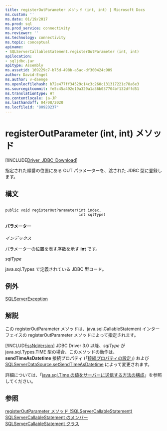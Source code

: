 ```yaml
---
title: registerOutParameter メソッド (int, int) | Microsoft Docs
ms.custom: ''
ms.date: 01/19/2017
ms.prod: sql
ms.prod_service: connectivity
ms.reviewer: ''
ms.technology: connectivity
ms.topic: conceptual
apiname:
- SQLServerCallableStatement.registerOutParameter (int, int)
apilocation:
- sqljdbc.jar
apitype: Assembly
ms.assetid: 169229c7-b75d-498b-a5ac-df300424c909
author: David-Engel
ms.author: v-daenge
ms.openlocfilehash: b72e477ff34529c14c3c260c131317221c78a6e3
ms.sourcegitcommit: fe5c45a492e19a320a1a36b037704bf132dffd51
ms.translationtype: HT
ms.contentlocale: ja-JP
ms.lasthandoff: 04/08/2020
ms.locfileid: "80920237"
---
```

# <a name="registeroutparameter-method-int-int"></a>registerOutParameter (int, int) メソッド
[!INCLUDE[Driver_JDBC_Download](../../../includes/driver_jdbc_download.md)]

  指定された順番の位置にある OUT パラメーターを、渡された JDBC 型に登録します。  
  
## <a name="syntax"></a>構文  
  
```  
  
public void registerOutParameter(int index,  
                                 int sqlType)  
```  
  
#### <a name="parameters"></a>パラメーター  
 *インデックス*  
  
 パラメーターの位置を表す序数を示す **int** です。  
  
 *sqlType*  
  
 java.sql.Types で定義されている JDBC 型コード。  
  
## <a name="exceptions"></a>例外  
 [SQLServerException](../../../connect/jdbc/reference/sqlserverexception-class.md)  
  
## <a name="remarks"></a>解説  
 この registerOutParameter メソッドは、java.sql.CallableStatement インターフェイスの registerOutParameter メソッドによって指定されます。  
  
 [!INCLUDE[ssNoVersion](../../../includes/ssnoversion-md.md)] JDBC Driver 3.0 以降、*sqlType* が java.sql.Types.TIME 型の場合、このメソッドの動作は、**sendTimeAsDatetime** 接続プロパティ (「[接続プロパティの設定](../../../connect/jdbc/setting-the-connection-properties.md)」) および [SQLServerDataSource.setSendTimeAsDatetime](../../../connect/jdbc/reference/setsendtimeasdatetime-method-sqlserverdatasource.md) によって変更されます。  
  
 詳細については、「[java.sql.Time の値をサーバーに送信する方法の構成](../../../connect/jdbc/configuring-how-java-sql-time-values-are-sent-to-the-server.md)」を参照してください。  
  
## <a name="see-also"></a>参照  
 [registerOutParameter メソッド &#40;SQLServerCallableStatement&#41;](../../../connect/jdbc/reference/registeroutparameter-method-sqlservercallablestatement.md)   
 [SQLServerCallableStatement のメンバー](../../../connect/jdbc/reference/sqlservercallablestatement-members.md)   
 [SQLServerCallableStatement クラス](../../../connect/jdbc/reference/sqlservercallablestatement-class.md)  
  
  

